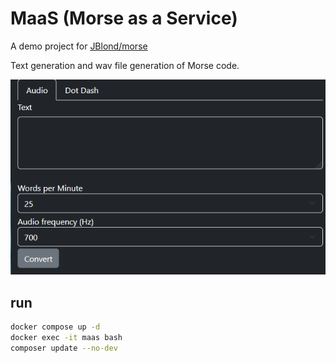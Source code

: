 # MaaS (Morse as a Service)

A demo project for [JBlond/morse](https://github.com/JBlond/morse)

Text generation and wav file generation of Morse code.

![screenshot](001.png)

## run

```bash
docker compose up -d
docker exec -it maas bash
composer update --no-dev
```
